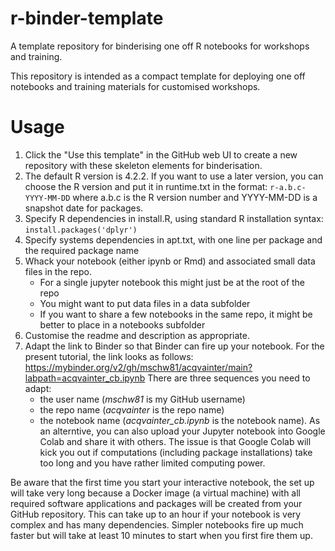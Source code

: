 # r-binder-template

A template repository for binderising one off R notebooks for workshops and training.

This repository is intended as a compact template for deploying one off
notebooks and training materials for customised workshops. 

# Usage

1. Click the "Use this template" in the GitHub web UI to create a new repository
with these skeleton elements for binderisation.
2. The default R version is 4.2.2. If you want to use a later version, you can choose the R version and put it in runtime.txt in the format: `r-a.b.c-YYYY-MM-DD`
where a.b.c is the R version number and YYYY-MM-DD is a snapshot date for packages.
3. Specify R dependencies in install.R, using standard R installation syntax: `install.packages('dplyr')`
4. Specify systems dependencies in apt.txt, with one line per package and the required package name
5. Whack your notebook (either ipynb or Rmd) and associated small data files in the repo. 
	- For a single jupyter notebook this might just be at the root of the repo
	- You might want to put data files in a data subfolder
	- If you want to share a few notebooks in the same repo, it might be better to 
	  place in a notebooks subfolder 
6. Customise the readme and description as appropriate.
7. Adapt the link to Binder so that Binder can fire up your notebook. For the present tutorial, the link looks as follows: https://mybinder.org/v2/gh/mschw81/acqvainter/main?labpath=acqvainter_cb.ipynb
   There are three sequences you need to adapt:
   + the user name (*mschw81* is my GitHub username) 
   + the repo name (*acqvainter* is the repo name)
   + the notebook name (*acqvainter_cb.ipynb* is the notebook name).
As an alterntive, you can also upload your Jupyter notebook into Google Colab and share it with others. The issue is that Google Colab will kick you out if computations (including package installations) take too long and you have rather limited computing power. 

Be aware that the first time you start your interactive notebook, the set up will take very long because a Docker image (a virtual machine) with all required software applications and packages will be created from your GitHub repository. This can take up to an hour if your notebook is very complex and has many dependencies. Simpler notebooks fire up much faster but will take at least 10 minutes to start when you first fire them up.

